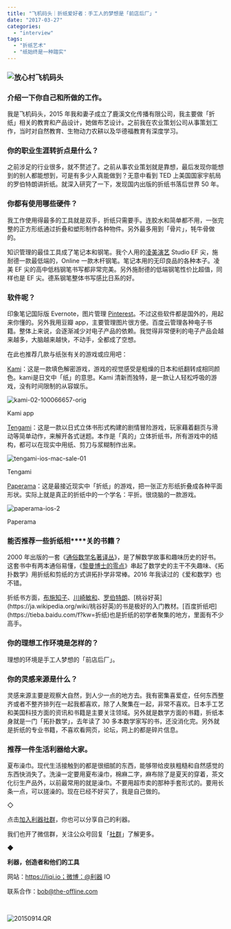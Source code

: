 ```yaml
---
title: "飞机码头｜折纸爱好者：手工人的梦想是「前店后厂」"
date: "2017-03-27"
categories: 
  - "interview"
tags: 
  - "折纸艺术"
  - "纸始终是一种踏实"
---
```


### **​![放心村飞机码头](/images/69452.jpg)**

### **介绍一下你自己和所做的工作。**

我是飞机码头，2015 年我和妻子成立了鹿溪文化传播有限公司，我主要做「折纸」相关的教育和产品设计，她做布艺设计。之前我在农业策划公司从事策划工作，当时对自然教育、生物动力农耕以及华德福教育有深度学习。

### **你的职业生涯转折点是什么？**

之前涉足的行业很多，就不赘述了。之前从事农业策划就是靠想，最后发现你能想到的别人都能想到，可是有多少人真能做到？无意中看到 TED 上美国国家宇航局的罗伯特朗讲折纸。就深入研究了一下，发现国内出版的折纸书落后世界 50 年。

### **你都有使用哪些硬件？**

我工作使用得最多的工具就是双手，折纸只需要手。连胶水和简单都不用，一张完整的正方形纸通过折叠和塑形制作各种物件。另外最多用到「骨片」，牦牛骨做的。

知识管理的最佳工具成了笔记本和钢笔。我个人用的[凌美演艺](https://www.amazon.cn/办公用品/dp/B00C56T2II) Studio EF 尖，施耐德一款最低端的，Online 一款木杆钢笔。笔记本用的无印良品的各种本子。凌美 EF 尖的高中低档钢笔书写都非常完美。另外施耐德的低端钢笔性价比超值，同样也是 EF 尖。德系钢笔整体书写感比日系的好。

### **软件呢？**

印象笔记国际版 Evernote，图片管理 [Pinterest](https://www.pinterest.com/)。不过这些软件都是国外的，用起来你懂的。另外我用豆瓣 app，主要管理图片很方便。百度云管理各种电子书籍。整体上来说，会逐渐减少对电子产品的依赖。我觉得非常便利的电子产品会越来越多，大脑越来越快，不动手，全都成了空想。

在此也推荐几款与纸张有关的游戏或应用吧：

[Kami](https://itunes.apple.com/us/app/kami/id710724007?mt=8)：这是一款填色解密游戏，游戏的视觉感受是粗燥的日本和纸翻转成相同颜色。kami是日文中「纸」的意思。Kami 清新而独特，是一款让人轻松呼吸的游戏，没有时间限制的从容娱乐。

![kami-02-100066657-orig](/images/24601-577x1024.png)

Kami app

[Tengami](https://itunes.apple.com/us/app/tengami/id794960248?mt=8)：这是一款以日式立体书形式构建的剧情冒险游戏，玩家藉着翻页与滑动等简单动作，来解开各式谜题。本作是「真的」立体折纸书，所有游戏中的结构，都可以在现实中用纸、剪刀与浆糊制作出来。

![tengami-ios-mac-sale-01](/images/80996.jpg)

Tengami

[Paperama](https://itunes.apple.com/us/app/paperama/id842608717?mt=8)：这是最接近现实中「折纸」的游戏，把一张正方形纸折叠成各种平面形状。实际上就是真正的折纸中的一个学名：平折。很烧脑的一款游戏。

![paperama-ios-2](/images/21500-1365x1024.jpg)

Paperama

### **能否推荐一些折纸相****关的书籍？**

2000 年出版的一套《[通俗数学名著译丛](https://baike.baidu.com/view/11220523.htm)》，是了解数学故事和趣味历史的好书。这套书中有两本通俗易懂，《[黎曼博士的零点](https://book.douban.com/subject/1820047/)》串起了数学史的主干不失趣味、《拓扑数学》用折纸和剪纸的方式讲拓扑学非常棒。2016 年我读过的《爱和数学》也不错。

折纸书方面，[布施知子](https://book.douban.com/tag/布施知子)、[川崎敏和](https://ja.wikipedia.org/wiki/川崎敏和)、[罗伯特朗](https://www.ted.com/talks/robert_lang_folds_way_new_origami?...)、[桃谷好英](https://ja.wikipedia.org/wiki/桃谷好英)的书是极好的入门教材。[百度折纸吧](https://tieba.baidu.com/f?kw=折纸)也是折纸的初学者聚集的地方，里面有不少高手。

### **你的理想工作环境是怎样的？**

理想的环境是手工人梦想的「前店后厂」。

### **你的灵感来源是什么？**

灵感来源主要是观察大自然，到人少一点的地方去。我有密集喜爱症，任何东西整齐或者不整齐排列在一起我都喜欢，除了人聚集在一起，非常不喜欢。日本手工艺和美国科技方面的资讯和书籍是主要关注领域。另外就是数学方面的书籍，折纸本身就是一门「拓扑数学」，去年读了 30 多本数学家写的书，还没消化完。另外就是折纸的专业书籍，不喜欢看网页，论坛，网上的都是碎片信息。

### **推荐一件生活利器给大家。**

夏布澡巾。现代生活接触到的都是很细腻的东西，能够带给皮肤粗糙和自然感觉的东西快消失了。洗澡一定要用夏布澡巾，棉麻二字，麻布除了是夏天的穿着，茶文化衍生产品外，以前最常用的就是澡巾。不要用超市卖的那种手套形式的。要用长条一点，可以搓澡的。现在已经不好买了，我是自己做的。

◇

点击[加入利器社群](https://mp.weixin.qq.com/s?__biz=MzA3NTgzNzU2NQ==&mid=210705975&idx=2&sn=6d36817975e19bd13b345639a49e14df&scene=21#wechat_redirect)，你也可以分享自己的利器。

我们也开了微信群，关注公众号回复「[社群](https://mp.weixin.qq.com/s?__biz=MzA3NTgzNzU2NQ==&mid=2653410556&idx=1&sn=548d0c0af165d594652a82eb55027477&chksm=84b90deeb3ce84f870dd9831e8e57d4e3326a8de08d30895c95797f74e17ae0ce3f2f41505c4&scene=21#wechat_redirect)」了解更多。

◆

**利器，创造者和他们的工具**

网站：https://liqi.io；微博：@利器 IO

联系合作：bob@the-offline.com

 

![20150914.QR](/images/15623.jpg)
